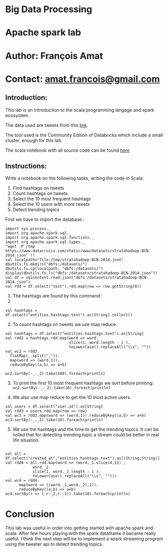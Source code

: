 # Big Data Processing
# Apache spark lab
# Author: François Amat
# Contact: amat.francois@gmail.com



## Introduction:
This lab is an Introduction to the scala programming langage and spark ecosystem.

The data used are tweets from this  [link](https://www.datacrucis.com/static/www/datasets/stratahadoop-BCN-2014.json).

The tool used is the Community Edition of Databricks which include a small cluster, enough for this lab.

The scala notebook with all source code can be found [here](https://github.com/Fran-cois/data_and_knowledge/blob/master/big_data/labs/scala/tp1-scala.scala)

## Instructions:
Write a notebook on the following tasks, writing the code in Scala:
1. Find hashtags on tweets
2. Count hashtags on tweets
3. Select the 10 most frequent hashtags
4. Select the 10 users with more tweets
5. Detect trending topics


First we have to import the database :
```
import sys.process._
import org.apache.spark.sql._
import org.apache.spark.sql.functions._
import org.apache.spark.sql.types._
"wget -P /tmp https://www.datacrucis.com/static/www/datasets/stratahadoop-BCN-2014.json" !!
val localpath="file:/tmp/stratahadoop-BCN-2014.json"
dbutils.fs.mkdirs("dbfs:/datasets/")
dbutils.fs.cp(localpath, "dbfs:/datasets/")
display(dbutils.fs.ls("dbfs:/datasets/stratahadoop-BCN-2014.json"))
val df = sqlContext.read.json("dbfs:/datasets/stratahadoop-BCN-2014.json")
val rdd = df.select("text").rdd.map(row => row.getString(0))

```

1. The hashtags are found by this command :
2.

```
val hashtags = df.select("entities.hashtags.text").as[String].collect()
```

2. To count hashtags on tweets we use map reduce.

```
val hashtags = df.select("entities.hashtags.text").as[String]
val rdd2 = hashtags.rdd.map(word => word.
                            slice(1, word.length - 1 ).
                            toLowerCase().replaceAll("\\s", ""))
val wc2 = rdd2.
  flatMap(_.split(",")).
  map(word => (word,1)).
  reduceByKey((a,b) => a+b)

wc2.sortBy(-_._2).take(100).foreach(println)
```
3. To print the first 10 most frequent hashtags we sort before printing: `wc2.sortBy(-_._2).take(10).foreach(println)`

4. We also use map reduce to get the 10 most active users.

```
val users = df.select("user.id").as[String]
val rdd3 = users.rdd.map(row => row)
val wc3 = rdd3.map(word => (word,1)).reduceByKey((a,b) => a+b)
wc3.sortBy(-_._2).take(10).foreach(println)
```

5. We use the hashtags and the time to get the trending topics. It can be noted that for detecting trending topic a stream could be better in real life situation.

```

val all = df.select("created_at","entities.hashtags.text").as[(String,String)]
val rdd4 = all.rdd.map(word => (word._1.slice(4,11) ,
            word._2.
            slice(1, word._2.length - 1 ).
            toLowerCase().replaceAll("\\s", "")))
val wc4 = rdd4.
      map(word => ((word._1,word._2),1)).
      reduceByKey((a,b) => a+b)
wc4.sortBy(r => (-r._2,r._1)).take(10).foreach(println)

```


# Conclusion
This lab was useful in order into getting started with apache spark and scala.
After few hours playing with the spark dataframe it became really useful.
I think the next step will be to implement a spark streaming program using the tweeter api to detect trending topics.

